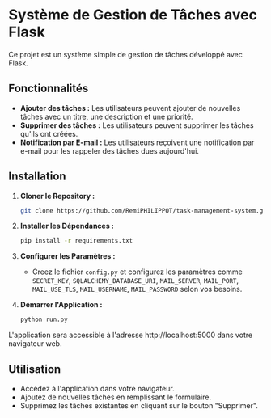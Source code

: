 # Système de Gestion de Tâches avec Flask

Ce projet est un système simple de gestion de tâches développé avec Flask.

## Fonctionnalités

-   **Ajouter des tâches :** Les utilisateurs peuvent ajouter de nouvelles tâches avec un titre, une description et une priorité.
-   **Supprimer des tâches :** Les utilisateurs peuvent supprimer les tâches qu'ils ont créées.
-   **Notification par E-mail :** Les utilisateurs reçoivent une notification par e-mail pour les rappeler des tâches dues aujourd'hui.

## Installation

1. **Cloner le Repository :**

    ```bash
    git clone https://github.com/RemiPHILIPPOT/task-management-system.git
    ```

2. **Installer les Dépendances :**

    ```bash
    pip install -r requirements.txt
    ```

3. **Configurer les Paramètres :**

    - Creez le fichier `config.py` et configurez les paramètres comme `SECRET_KEY`, `SQLALCHEMY_DATABASE_URI`, `MAIL_SERVER`, `MAIL_PORT`, `MAIL_USE_TLS`, `MAIL_USERNAME`, `MAIL_PASSWORD` selon vos besoins.

4. **Démarrer l'Application :**

    ```bash
    python run.py
    ```

L'application sera accessible à l'adresse http://localhost:5000 dans votre navigateur web.

## Utilisation

-   Accédez à l'application dans votre navigateur.
-   Ajoutez de nouvelles tâches en remplissant le formulaire.
-   Supprimez les tâches existantes en cliquant sur le bouton "Supprimer".
